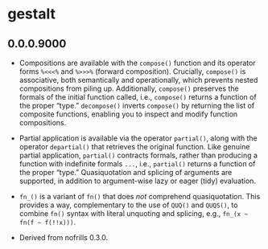 # gestalt

## 0.0.0.9000

  * Compositions are available with the `compose()` function and its operator
    forms `%<<<%` and `%>>>%` (forward composition). Crucially, `compose()`
    is associative, both semantically and operationally, which prevents nested
    compositions from piling up. Additionally, `compose()` preserves the formals
    of the initial function called, i.e., `compose()` returns a function of the
    proper “type.” `decompose()` inverts `compose()` by returning the list of
    composite functions, enabling you to inspect and modify function
    compositions.

  * Partial application is available via the operator `partial()`, along with
    the operator `departial()` that retrieves the original function. Like
    genuine partial application, `partial()` contracts formals, rather than
    producing a function with indefinite formals `...`, i.e., `partial()`
    returns a function of the proper “type.” Quasiquotation and splicing of
    arguments are supported, in addition to argument-wise lazy or eager (tidy)
    evaluation.

  * `fn_()` is a variant of `fn()` that does _not_ comprehend quasiquotation.
    This provides a way, complementary to the use of `QUQ()` and `QUQS()`,
    to combine `fn()` syntax with literal unquoting and splicing, e.g.,
    `fn_(x ~ fn(f ~ f(!!x)))`.

  * Derived from nofrills 0.3.0.

